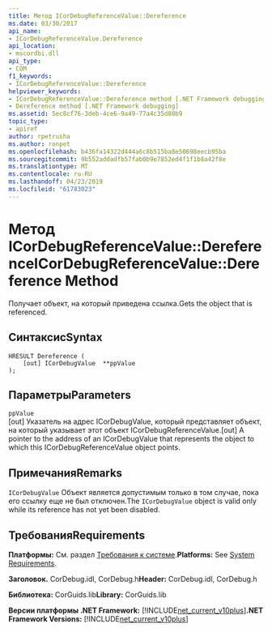 ```yaml
---
title: Метод ICorDebugReferenceValue::Dereference
ms.date: 03/30/2017
api_name:
- ICorDebugReferenceValue.Dereference
api_location:
- mscordbi.dll
api_type:
- COM
f1_keywords:
- ICorDebugReferenceValue::Dereference
helpviewer_keywords:
- ICorDebugReferenceValue::Dereference method [.NET Framework debugging]
- Dereference method [.NET Framework debugging]
ms.assetid: 5ec8cf76-3deb-4ce6-9a49-77a4c35d80b9
topic_type:
- apiref
author: rpetrusha
ms.author: ronpet
ms.openlocfilehash: b436fa14322d444a6c8b515ba8e50698eecb95ba
ms.sourcegitcommit: 9b552addadfb57fab0b9e7852ed4f1f1b8a42f8e
ms.translationtype: MT
ms.contentlocale: ru-RU
ms.lasthandoff: 04/23/2019
ms.locfileid: "61783023"
---
```

# <a name="icordebugreferencevaluedereference-method"></a><span data-ttu-id="74908-102">Метод ICorDebugReferenceValue::Dereference</span><span class="sxs-lookup"><span data-stu-id="74908-102">ICorDebugReferenceValue::Dereference Method</span></span>
<span data-ttu-id="74908-103">Получает объект, на который приведена ссылка.</span><span class="sxs-lookup"><span data-stu-id="74908-103">Gets the object that is referenced.</span></span>  
  
## <a name="syntax"></a><span data-ttu-id="74908-104">Синтаксис</span><span class="sxs-lookup"><span data-stu-id="74908-104">Syntax</span></span>  
  
```  
HRESULT Dereference (  
    [out] ICorDebugValue  **ppValue  
);  
```  
  
## <a name="parameters"></a><span data-ttu-id="74908-105">Параметры</span><span class="sxs-lookup"><span data-stu-id="74908-105">Parameters</span></span>  
 `ppValue`  
 <span data-ttu-id="74908-106">[out] Указатель на адрес ICorDebugValue, который представляет объект, на который указывает этот объект ICorDebugReferenceValue.</span><span class="sxs-lookup"><span data-stu-id="74908-106">[out] A pointer to the address of an ICorDebugValue that represents the object to which this ICorDebugReferenceValue object points.</span></span>  
  
## <a name="remarks"></a><span data-ttu-id="74908-107">Примечания</span><span class="sxs-lookup"><span data-stu-id="74908-107">Remarks</span></span>  
 <span data-ttu-id="74908-108">`ICorDebugValue` Объект является допустимым только в том случае, пока его ссылку еще не был отключен.</span><span class="sxs-lookup"><span data-stu-id="74908-108">The `ICorDebugValue` object is valid only while its reference has not yet been disabled.</span></span>  
  
## <a name="requirements"></a><span data-ttu-id="74908-109">Требования</span><span class="sxs-lookup"><span data-stu-id="74908-109">Requirements</span></span>  
 <span data-ttu-id="74908-110">**Платформы:** См. раздел [Требования к системе](../../../../docs/framework/get-started/system-requirements.md).</span><span class="sxs-lookup"><span data-stu-id="74908-110">**Platforms:** See [System Requirements](../../../../docs/framework/get-started/system-requirements.md).</span></span>  
  
 <span data-ttu-id="74908-111">**Заголовок.** CorDebug.idl, CorDebug.h</span><span class="sxs-lookup"><span data-stu-id="74908-111">**Header:** CorDebug.idl, CorDebug.h</span></span>  
  
 <span data-ttu-id="74908-112">**Библиотека:** CorGuids.lib</span><span class="sxs-lookup"><span data-stu-id="74908-112">**Library:** CorGuids.lib</span></span>  
  
 <span data-ttu-id="74908-113">**Версии платформы .NET Framework:** [!INCLUDE[net_current_v10plus](../../../../includes/net-current-v10plus-md.md)]</span><span class="sxs-lookup"><span data-stu-id="74908-113">**.NET Framework Versions:** [!INCLUDE[net_current_v10plus](../../../../includes/net-current-v10plus-md.md)]</span></span>
